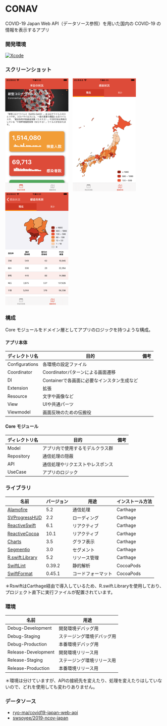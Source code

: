 # CONAV
COVID-19 Japan Web API（データソース参照）を用いた国内の COVID-19 の情報を表示するアプリ

### 開発環境
[![Xcode](https://img.shields.io/badge/Xcode-11.5-blue.svg)](https://developer.apple.com/jp/xcode/)

### スクリーンショット
<img src="documents/screenshots/screenshot-1.png" width="200">　<img src="documents/screenshots/screenshot-2.png" width="200">　<img src="documents/screenshots/screenshot-3.png" width="200">　

### 構成
Core モジュールをドメイン層としてアプリのロジックを持つような構成。

#### アプリ本体

| ディレクトリ名 | 目的 | 備考 |
|---|---|---|
| Configurations | 各環境の設定ファイル |  |
| Coordinator  | Coordinatorパターンによる画面遷移 |  |
| DI | Containerで各画面に必要なインスタン生成など |  |
| Extension  | 拡張 |  |
| Resource  | 文字や画像など |  |
| View  | UIや共通パーツ  |   |
| Viewmodel  | 画面反映のための伝搬役 |  |

#### Core モジュール

| ディレクトリ名 | 目的 | 備考 |
|---|---|---|
| Model  | アプリ内で使用するモデルクラス群 |  |
| Repository  | 通信処理の隠蔽 |  |
| API  | 通信処理やリクエストやレスポンス |  |
| UseCase  | アプリのロジック |  |

### ライブラリ

| 名前 | バージョン | 用途 | インストール方法 |
|---|---|---|---|
| [Alamofire](https://github.com/Alamofire/Alamofire) | 5.2 | 通信処理 | Carthage |
| [SVProgressHUD](https://github.com/SVProgressHUD/SVProgressHUD) | 2.2 | ローディング | Carthage |
| [ReactiveSwift](https://github.com/ReactiveCocoa/ReactiveSwift) | 6.1 | リアクティブ | Carthage |
| [ReactiveCocoa](https://github.com/ReactiveCocoa/ReactiveSwift) | 10.1 | リアクティブ | Carthage |
| [Charts](https://github.com/danielgindi/Charts) | 3.5 | グラフ表示 | Carthage |
| [Segmentio](https://github.com/Yalantis/Segmentio) | 3.0 | セグメント | Carthage |
| [R.swift.Library](https://github.com/mac-cain13/R.swift.Library) | 5.2 | リソース管理 | Carthage |
| [SwiftLint](https://github.com/realm/SwiftLint) | 0.39.2 | 静的解析 | CocoaPods |
| [SwiftFormat](https://github.com/nicklockwood/SwiftFormat) | 0.45.1 | コードフォーマット | CocoaPods |

＊RswiftはCarthage経由で導入しているため、R.swift.Libraryを使用しており、プロジェクト直下に実行ファイルが配置されています。

### 環境
| 名前 | 用途 |
|---|---|
| Debug-Development | 開発環境デバッグ用 |
| Debug-Staging | ステージング環境デバッグ用  |
| Debug-Production | 本番環境デバッグ用  |
| Release-Development | 開発環境リリース用 |
| Release-Staging | ステージング環境リリース用  |
| Release-Production | 本番環境リリース用  |

＊環境は分けていますが、APIの接続先を変えたり、処理を変えたりはしていないので、どれを使用しても変わりありません。

### データソース
- [ryo-ma/covid19-japan-web-api](https://github.com/ryo-ma/covid19-japan-web-api/blob/master/README.ja.md#data-sources)
- [swsoyee/2019-ncov-japan](https://github.com/swsoyee/2019-ncov-japan)
